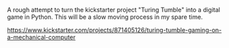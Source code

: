A rough attempt to turn the kickstarter project "Turing Tumble" into a digital game in Python.
This will be a slow moving process in my spare time.

https://www.kickstarter.com/projects/871405126/turing-tumble-gaming-on-a-mechanical-computer
